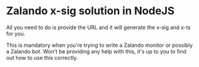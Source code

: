 # Zalando x-sig solution in NodeJS
All you need to do is provide the URL and it will generate the x-sig and x-ts for you.

This is mandatory when you're trying to write a Zalando monitor or possibly a Zalando bot.
Won't be providing any help with this, it's up to you to find out how to use this correctly.
